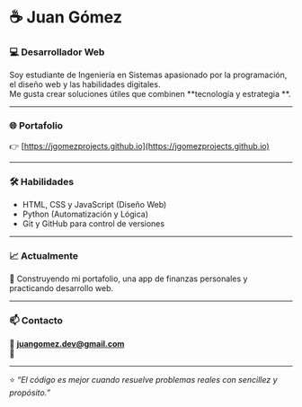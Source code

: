 # ☕ Juan Gómez

### 💻 Desarrollador Web 

Soy estudiante de Ingeniería en Sistemas apasionado por la programación, el diseño web y las habilidades digitales.  
Me gusta crear soluciones útiles que combinen **tecnología y estrategia **.  

---

### 🌐 Portafolio
👉 [https://jgomezprojects.github.io](https://jgomezprojects.github.io)

---

### 🛠️ Habilidades
- HTML, CSS y JavaScript (Diseño Web)
- Python (Automatización y Lógica)
- Git y GitHub para control de versiones

---

### 📈 Actualmente
🚀 Construyendo mi portafolio, una app de finanzas personales y practicando desarrollo web.

---

### 📫 Contacto
📩 **juangomez.dev@gmail.com**  
💼 <!--[LinkedIn (opcional, si tienes)](https://linkedin.com)-->

---

⭐ *“El código es mejor cuando resuelve problemas reales con sencillez y propósito.”*
